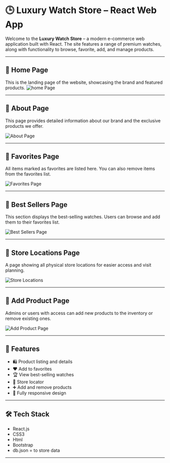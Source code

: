 # 🕒 Luxury Watch Store – React Web App

Welcome to the **Luxury Watch Store** – a modern e-commerce web application built with React. The site features a range of premium watches, along with functionality to browse, favorite, add, and manage products.


---

## 🔹 Home Page

This is the landing page of the website, showcasing the brand and featured products.
![home  Page](https://github.com/user-attachments/assets/f23d2d05-778b-47a1-a708-d97af59848f0)

---

## 🔹 About Page

This page provides detailed information about our brand and the exclusive products we offer.

![About Page](https://github.com/user-attachments/assets/6a1fad1b-8753-4cda-87fc-6c928cef6444)

---

## 🔹 Favorites Page

All items marked as favorites are listed here. You can also remove items from the favorites list.

![Favorites Page](https://github.com/user-attachments/assets/b136510b-73eb-4fc4-86e5-657b824c0621)

---

## 🔹 Best Sellers Page

This section displays the best-selling watches. Users can browse and add them to their favorites list.

![Best Sellers Page](https://github.com/user-attachments/assets/6990fe67-a7a4-4baf-a040-ec8adb2289aa)

---

## 🔹 Store Locations Page

A page showing all physical store locations for easier access and visit planning.

![Store Locations](https://github.com/user-attachments/assets/e8bb122c-396a-4567-b782-c3e4d19ed576)

---

## 🔹 Add Product Page

Admins or users with access can add new products to the inventory or remove existing ones.

![Add Product Page](https://github.com/user-attachments/assets/907dfcc8-bcd9-4c71-9b45-2cc1a39377a2)

---

## 🚀 Features

- 🛍 Product listing and details  
- ❤️ Add to favorites  
- 🏆 View best-selling watches  
- 📍 Store locator  
- ➕ Add and remove products  
- 📱 Fully responsive design

---

## 🛠 Tech Stack

- React.js  
-  CSS3
-  Html
-  Bootstrap
-  db.json = to store data   

---


